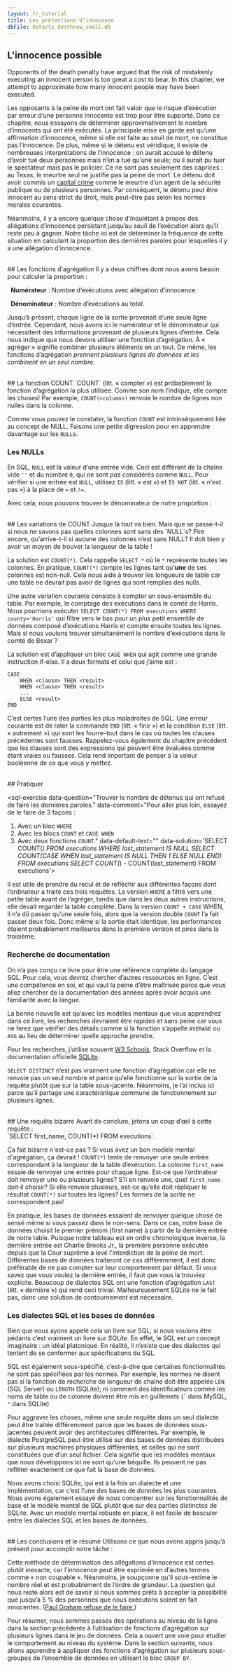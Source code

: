 ```yaml
---
layout: fr_tutorial
title: Les prétentions d’innocence
dbFile: data/tx_deathrow_small.db
---
```


<a name="possible_innocence"></a>
## L'innocence possible
Opponents of the death penalty have argued that the risk of mistakenly executing an innocent person is too great a cost to bear. In this chapter, we attempt to approximate how many innocent people may have been executed.

Les opposants à la peine de mort ont fait valoir que le risque d’exécution par erreur d’une personne innocente est trop pour être supporté. Dans ce chapitre, nous essayons de déterminer approximativement le nombre d’innocents qui ont été exécutés. La principale mise en garde est qu’une affirmation d’innocence, même si elle est faite au seuil de mort, ne constitue pas l’innocence. De plus, même si le détenu est véridique, il existe de nombreuses interprétations de l’innocence : on aurait accusé le détenu d’avoir tué deux personnes mais n’en a tué qu’une seule; ou il aurait pu tuer le spectateur mais pas le policier. Ce ne sont pas seulement des caprices : au Texas, le meurtre seul ne justifie pas la peine de mort. Le détenu doit avoir commis un [capital crime](https://en.wikipedia.org/wiki/Capital_punishment_in_Texas#Capital_crimes) comme le meurtre d’un agent de la sécurité publique ou de plusieurs personnes. Par conséquent, le détenu peut être innocent au sens strict du droit, mais peut-être pas selon les normes morales courantes.

Néanmoins, il y a encore quelque chose d’inquiétant à propos des allégations d’innocence persistant jusqu’au seuil de l’exécution alors qu’il reste peu à gagner. Notre tâche ici est de déterminer la fréquence de cette situation en calculant la proportion des dernières paroles pour lesquelles il y a une allégation d’innocence.

<br>
<a name="aggregations"></a>
## Les fonctions d'agrégation
Il y a deux chiffres dont nous avons besoin pour calculer la proportion :

&nbsp;&nbsp;**Numérateur** : Nombre d’exécutions avec allégation d’innocence.

&nbsp;&nbsp;**Dénominateur** : Nombre d’exécutions au total.

Jusqu’à présent, chaque ligne de la sortie provenait d’une seule ligne d’entrée. Cependant, nous avons ici le numérateur et le dénominateur qui nécessitent des informations provenant de plusieurs lignes d’entrée. Cela nous indique que nous devons utiliser une fonction d’agrégation. À « agréger » signifie combiner plusieurs éléments en un tout. De même, les fonctions d’agrégation <i>prennent plusieurs lignes de données et les combinent en un seul nombre.</i>


<br>
<a name="count"></a>
## La fonction COUNT
`COUNT` (litt. « compter ») est probablement la fonction d’agrégation la plus utilisée. Comme son nom l’indique, elle compte les choses! Par exemple, <code class='codeblock'>COUNT(&lt;column&gt;)</code> renvoie le nombre de lignes non nulles dans la colonne.

<sql-exercise
  data-question="Modifier la requête pour trouver le nombre de détenus ayant fourni les derniers relevés."
  data-comment="Nous pouvons utiliser <code>COUNT</code> ici parce que les NULL sont utilisés quand il n’y a pas d’instructions."
  data-default-text="SELECT COUNT(first_name) FROM executions"
  data-solution="SELECT COUNT(last_statement) FROM executions"></sql-exercise>

Comme vous pouvez le constater, la fonction `COUNT` est intrinsèquement liée au concept de NULL. Faisons une petite digression pour en apprendre davantage sur les `NULL`s.

<a name="nulls"></a>
<div class="sideNote">
  <h3>Les NULLs</h3>
  <p>En SQL, <code>NULL</code> est la valeur d’une entrée vide. Ceci est différent de la chaîne vide <code>''</code> et du nombre <code>0</code>, qui ne sont <i>pas</i> considérés comme <code>NULL</code>. Pour vérifier si une entrée est <code>NULL</code>, utilisez <code>IS</code> (litt. « est ») et <code>IS NOT</code> (litt. « n'est pas ») à la place de <code>=</code> et <code>!=</code>.</p>
  <sql-exercise
    data-question="Vérifiez que 0 et la chaîne vide ne sont pas considérés comme NULL."
    data-comment="Rappelez-vous qu’il s’agit d’une clause composée. Les deux clauses  <code>IS NOT NULL</code> doivent être vraies pour que la requête renvoie <code>true</code>."
    data-default-text="SELECT (0 IS NOT NULL) AND ('' IS NOT NULL) "
    >
  </sql-exercise>
</div>

Avec cela, nous pouvons trouver le dénominateur de notre proportion :
<sql-exercise
  data-question="Trouvez le nombre total d’exécutions dans l’ensemble de données."
  data-comment="L’idée ici est de choisir une des colonnes dont vous êtes sûr qu’elle n’a pas des <code>NULL</code> et de la compter."
  data-default-text=""
  data-solution="SELECT COUNT(ex_number) FROM executions"></sql-exercise>

<br>
<a name="count_var">
## Les variations de COUNT
Jusque là tout va bien. Mais que se passe-t-il si nous ne savons pas quelles colonnes sont sans des `NULL`s? Pire encore, qu’arrive-t-il si aucune des colonnes n’est sans NULL? Il doit bien y avoir un moyen de trouver la longueur de la table !

La solution est `COUNT(*)`. Cela rappelle `SELECT *` où le `*` représente toutes les colonnes. En pratique, `COUNT(*)` compte les lignes tant qu’**une** de ses colonnes est non-null. Cela nous aide à trouver les longueurs de table car une table ne devrait pas avoir de lignes qui sont remplies des nulls.

<sql-exercise
  data-question="Vérifier que <code>COUNT(*)</code> donne le même résultat qu’avant."
  data-default-text="SELECT COUNT(*) FROM executions"></sql-exercise>

Une autre variation courante consiste à compter un sous-ensemble du table. Par exemple, le comptage des exécutions dans le comté de Harris. Nous pourrions exécuter `SELECT COUNT(*) FROM executions WHERE county='Harris'` qui filtre vers le bas pour un plus petit ensemble de données composé d’exécutions Harris et compte ensuite toutes les lignes. Mais si nous voulons trouver simultanément le nombre d’exécutions dans le comté de Bexar ?

La solution est d’appliquer un bloc `CASE WHEN` qui agit comme une grande instruction if-else. Il a deux formats et celui que j’aime est :

    CASE
        WHEN <clause> THEN <result>
        WHEN <clause> THEN <result>
        ...
        ELSE <result>
    END

C’est certes l’une des parties les plus maladroites de SQL. Une erreur courante est de rater la commande `END` (litt. « finir ») et la condition `ELSE` (litt. « autrement ») qui sont les fourre-tout dans le cas où toutes les clauses précédentes sont fausses. Rappelez-vous également du chapitre précédent que les clauses sont des expressions qui peuvent être évaluées comme étant vraies ou fausses. Cela rend important de penser à la valeur booléenne de ce que vous y mettez.


<sql-exercise
  data-question="Cette requête compte le nombre d’exécutions des comtés de Harris et de Bexar. Remplacer les <code>SUM</code>s par des <code>COUNT</code>s et modifier les blocs <code>CASE WHEN</code> pour que la requête fonctionne toujours."
  data-comment="Changer  <code>SUM</code> pour <code>COUNT</code> n’est pas suffisant car <code>COUNT</code> compte toujours le 0 puisque 0 est non-null."
  data-default-text="SELECT
    SUM(CASE WHEN county='Harris' THEN 1
        ELSE 0 END),
    SUM(CASE WHEN county='Bexar' THEN 1
        ELSE 0 END)
FROM executions"
  data-solution="SELECT
    COUNT(CASE WHEN county='Harris' THEN 1
        ELSE NULL END),
    COUNT(CASE WHEN county='Bexar' THEN 1
        ELSE NULL END)
FROM executions"></sql-exercise>

<br>
## Pratiquer

<sql-exercise
  data-question="Déterminer combien de détenus avaient plus de 50 ans au moment de l’exécution."
  data-comment="Cela illustre que le bloc <code>WHERE</code> filtre avant l’agrégation."
  data-default-text=""
  data-solution='SELECT COUNT(*) FROM executions WHERE ex_age > 50'></sql-exercise>

<sql-exercise
  data-question="Trouver le nombre de détenus qui ont refusé de faire les dernières paroles."
  data-comment="Pour aller plus loin, essayez de le faire de 3 façons :<br> 
  1) Avec un bloc <code>WHERE</code><br> 
  2) Avec les blocs <code>COUNT</code> et <code>CASE WHEN</code><br> 
  3) Avec deux fonctions <code>COUNT</code>."
  data-default-text=""
  data-solution='SELECT COUNT(*) FROM executions WHERE last_statement IS NULL
SELECT COUNT(CASE WHEN last_statement IS NULL THEN 1 ELSE NULL END) FROM executions
SELECT COUNT(*) - COUNT(last_statement) FROM executions'></sql-exercise>

Il est utile de prendre du recul et de réfléchir aux différentes façons dont l’ordinateur a traité ces trois requêtes. La version `WHERE` a filtré vers une petite table avant de l’agréger, tandis que dans les deux autres instructions, elle devait regarder la table complète. Dans la version `COUNT + CASE` WHEN, il n’a dû passer qu’une seule fois, alors que la version double `COUNT` l’a fait passer deux fois. Donc même si la sortie était identique, les performances étaient probablement meilleures dans la première version et pires dans la troisième.

<sql-exercise
  data-question="Déterminer l’âge minimum, maximum et moyen des détenus au moment de l’exécution."
  data-comment="Utiliser les fonctions d’agrégation <code>MIN</code>, <code>MAX</code>, and <code>AVG</code>."
  data-default-text="SELECT ex_age FROM executions"
  data-solution='SELECT MIN(ex_age), MAX(ex_age), AVG(ex_age) FROM executions'></sql-exercise>

<a name="documentation"></a>
<div class="sideNote">
  <h3>Recherche de documentation</h3>
  <p>On n’a pas conçu ce livre pour être une référence complète du langage SQL. Pour cela, vous devrez chercher d’autres ressources en ligne. C’est une compétence en soi, et qui vaut la peine d’être maîtrisée parce que vous allez chercher de la documentation des années après avoir acquis une familiarité avec la langue.</p>
  <p>La bonne nouvelle est qu’avec les modèles mentaux que vous apprendrez dans ce livre, les recherches devraient être rapides et sans peine car vous ne ferez que vérifier des détails comme si la fonction s’appelle <code>AVERAGE</code> ou <code>AVG</code> au lieu de déterminer quelle approche prendre.</p>
  <p>Pour les recherches, j’utilise souvent <a href="https://www.w3schools.com/sql/default.asp">W3 Schools</a>, Stack Overflow et la documentation officielle <a href="http://sqlite.org">SQLite</a>.</p>
</div>

<sql-exercise
  data-question="Trouver la longueur moyenne de la phrase (basée sur le nombre de caractères) des dernières instructions dans le jeu de données."
  data-comment='Cet exercice illustre que vous pouvez composer des fonctions. Consultez la <a href="http://sqlite.org/lang_corefunc.html">documentation</a> pour déterminer quelle fonction renvoie le nombre de caractères dans une chaîne.'
  data-default-text=""
  data-solution='SELECT AVG(LENGTH(last_statement)) FROM executions'></sql-exercise>

<sql-exercise
  data-question="Énumérer tous les comtés dans l’ensemble de données sans duplication."
  data-comment="Nous pouvons obtenir des entrées uniques en utilisant <code>SELECT DISTINCT</code>. Voir la <a href='https://www.w3schools.com/sql/sql_distinct.asp'>documentation.</a>"
  data-default-text=""
  data-solution='SELECT DISTINCT county FROM executions'></sql-exercise>

`SELECT DISTINCT` n’est pas vraiment une fonction d’agrégation car elle ne renvoie pas un seul nombre et parce qu’elle fonctionne sur la sortie de la requête plutôt que sur la table sous-jacente. Néanmoins, je l’ai inclus ici parce qu’il partage une caractéristique commune de fonctionnement sur plusieurs lignes.

<br>
<a name="strange"></a>
## Une requête bizarre
Avant de conclure, jetons un coup d’œil à cette requête :<br> `SELECT first_name, COUNT(*) FROM executions`.

Ça fait bizarre n'est-ce pas ? Si vous avez un bon modèle mental d'agrégation, ça devrait ! `COUNT(*)` tente de renvoyer une seule entrée correspondant à la longueur de la table d’exécution. La colonne `first_name` essaie de renvoyer une entrée pour chaque ligne. Est-ce que l’ordinateur doit renvoyer une ou plusieurs lignes? S’il en renvoie une, quel `first_name` doit‐il choisir? Si elle renvoie plusieurs, est-ce qu’elle doit répliquer le résultat `COUNT(*)` sur toutes les lignes? Les formes de la sortie ne correspondent pas!

<sql-exercise
  data-question="Essayons quand même et voyons ce qui se passe."
  data-default-text="SELECT first_name, COUNT(*) FROM executions"></sql-exercise>

En pratique, les bases de données essaient de renvoyer quelque chose de sensé même si vous passez dans le non-sens. Dans ce cas, notre base de données choisit le premier prénom (first name) à partir de la dernière entrée de notre table. Puisque notre tableau est en ordre chronologique inverse, la dernière entrée est Charlie Brooks Jr., la première personne exécutée depuis que la Cour suprême a levé l’interdiction de la peine de mort. Différentes bases de données traiteront ce cas différemment, il est donc préférable de ne pas compter sur leur comportement par défaut. Si vous savez que vous voulez la dernière entrée, il faut que vous la trouviez explicite. Beaucoup de dialectes SQL ont une fonction d’agrégation `LAST` (litt. « dernière ») qui rend ceci trivial. Malheureusement SQLite ne le fait pas, donc une solution de contournement est nécessaire.

<a name="dialects"></a>
<div class="sideNote">
  <h3>Les dialectes SQL et les bases de données</h3>
  <p>Bien que nous ayons appelé cela un livre sur SQL, si nous voulons être pédants c’est vraiment un livre sur <i>SQLite</i>. En effet, le SQL est un concept imaginaire : un idéal platonique. En réalité, il n’existe que des dialectes qui tentent de se conformer aux spécifications du SQL.</p>
  <p>SQL est également sous-spécifié, c’est-à-dire que certaines fonctionnalités ne sont pas spécifiées par les normes. Par exemple, les normes ne disent pas si la fonction de recherche de longueur de chaîne doit être appelée <code>LEN</code> (SQL Server) ou <code>LENGTH</code> (SQLite); ni comment des identificateurs comme les noms de table ou de colonne doivent être mis en guillemets (<code>`</code> dans MySQL, <code>"</code> dans SQLite)</p>
  <p>Pour aggraver les choses, même une seule requête dans un seul dialecte peut être traitée différemment parce que les bases de données sous-jacentes peuvent avoir des architectures différentes. Par exemple, le dialecte PostgreSQL peut être utilisé sur des bases de données distribuées sur plusieurs machines physiques différentes, et celles qui ne sont constituées que d’un seul fichier. Cela signifie que les modèles mentaux que nous développons ici ne sont qu’une béquille. Ils peuvent ne pas refléter exactement ce que fait la base de données.</p>
  <p>Nous avons choisi SQLite, qui est à la fois un dialecte et une implémentation, car c’est l’une des bases de données les plus courantes. Nous avons également essayé de nous concentrer sur les fonctionnalités de base et le modèle mental de SQL plutôt que sur des parties distinctes de SQLite. Avec un modèle mental robuste en place, il est facile de basculer entre les dialectes SQL et les bases de données.</p>
</div>

<br>
<a name="recap"></a>
## Les conclusions et le résumé
Utilisons ce que nous avons appris jusqu’à présent pour accomplir notre tâche :
<sql-exercise
  data-question="Déterminer la proportion de détenus qui ont affirmé être innocents dans leurs dernières paroles."
  data-comment="Pour effectuer la division décimale, assurez-vous que l’un des nombres est une décimale en le multipliant par 1.0. Utilisez <code>LIKE '%innocent%'</code> pour trouver les allégations d’innocence."
  data-solution="SELECT
1.0 * COUNT(CASE WHEN last_statement LIKE '%innocent%'
    THEN 1 ELSE NULL END) / COUNT(*)
FROM executions"
></sql-exercise>

Cette méthode de détermination des allégations d’innocence est certes plutôt inexacte, car l’innocence peut être exprimée en d’autres termes comme « non coupable ». Néanmoins, je soupçonne qu’il sous-estime le nombre réel et est probablement de l’ordre de grandeur. La question qui nous reste alors est de savoir si nous sommes prêts à accepter la possibilité que jusqu’à 5 % des personnes que nous exécutons soient en fait innocentes. ([Paul Graham refuse de le faire.](http://paulgraham.com/prop62.html))

Pour résumer, nous sommes passés des opérations au niveau de la ligne dans la section précédente à l’utilisation de fonctions d’agrégation sur plusieurs lignes dans le jeu de données. Cela a ouvert une voie pour étudier le comportement au niveau du système. Dans la section suivante, nous allons apprendre à appliquer des fonctions d’agrégation sur plusieurs sous-groupes de l’ensemble de données en utilisant le bloc `GROUP BY`.